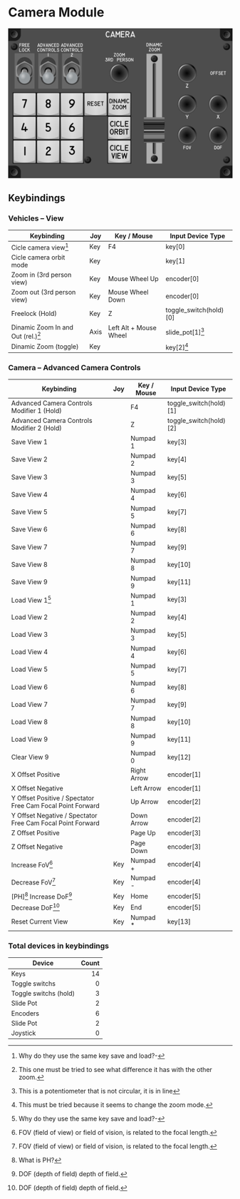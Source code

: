 # Camera Module

![Camara Module](images/CameraModule_180mmWidth.png)

## Keybindings

### Vehicles – View

| Keybinding                         | Joy  | Key / Mouse            | Input Device Type      |
| ---------------------------------- | ---- | ---------------------- | ---------------------- |
| Cicle camera view[^4]              | Key  | F4                     | key[0]                 |
| Cicle camera orbit mode            | Key  |                        | key[1]                 |
| Zoom in (3rd person view)          | Key  | Mouse Wheel Up         | encoder[0]             |
| Zoom out (3rd person view)         | Key  | Mouse Wheel Down       | encoder[0]             |
| Freelock (Hold)                    | Key  | Z                      | toggle_switch(hold)[0] |
| Dinamic Zoom In and Out (rel.)[^2] | Axis | Left Alt + Mouse Wheel | slide_pot[1][^1]       |
| Dinamic Zoom (toggle)              | Key  |                        | key[2][^3]             |

[^1]: This is a potentiometer that is not circular, it is in line
[^2]: This one must be tried to see what difference it has with the other zoom.
[^3]: This must be tried because it seems to change the zoom mode.

### Camera – Advanced Camera Controls

| Keybinding                                                 | Joy | Key / Mouse | Input Device Type      |
| ---------------------------------------------------------- | --- |------------ | ---------------------- |
| Advanced Camera Controls Modifier 1 (Hold)                 |     | F4          | toggle_switch(hold)[1] |
| Advanced Camera Controls Modifier 2 (Hold)                 |     | Z           | toggle_switch(hold)[2] |
| Save View 1                                                |     | Numpad 1    | key[3]                 |
| Save View 2                                                |     | Numpad 2    | key[4]                 |
| Save View 3                                                |     | Numpad 3    | key[5]                 |
| Save View 4                                                |     | Numpad 4    | key[6]                 |
| Save View 5                                                |     | Numpad 5    | key[7]                 |
| Save View 6                                                |     | Numpad 6    | key[8]                 |
| Save View 7                                                |     | Numpad 7    | key[9]                 |
| Save View 8                                                |     | Numpad 8    | key[10]                |
| Save View 9                                                |     | Numpad 9    | key[11]                |
| Load View 1[^4]                                            |     | Numpad 1    | key[3]                 |
| Load View 2                                                |     | Numpad 2    | key[4]                 |
| Load View 3                                                |     | Numpad 3    | key[5]                 |
| Load View 4                                                |     | Numpad 4    | key[6]                 |
| Load View 5                                                |     | Numpad 5    | key[7]                 |
| Load View 6                                                |     | Numpad 6    | key[8]                 |
| Load View 7                                                |     | Numpad 7    | key[9]                 |
| Load View 8                                                |     | Numpad 8    | key[10]                |
| Load View 9                                                |     | Numpad 9    | key[11]                |
| Clear View 9                                               |     | Numpad 0    | key[12]                |
| X Offset Positive                                          |     | Right Arrow | encoder[1]             |
| X Offset Negative                                          |     | Left Arrow  | encoder[1]             |
| Y Offset Positive / Spectator Free Cam Focal Point Forward |     | Up Arrow    | encoder[2]             |
| Y Offset Negative / Spectator Free Cam Focal Point Forward |     | Down Arrow  | encoder[2]             |
| Z Offset Positive                                          |     | Page Up     | encoder[3]             |
| Z Offset Negative                                          |     | Page Down   | encoder[3]             |
| Increase FoV[^5]                                           | Key | Numpad +    | encoder[4]             |
| Decrease FoV[^5]                                           | Key | Numpad -    | encoder[4]             |
| [PH][^7] Increase DoF[^6]                                  | Key | Home        | encoder[5]             |
| Decrease DoF[^6]                                           | Key | End         | encoder[5]             |
| Reset Current View                                         | Key | Numpad *    | key[13]                |

[^4]: Why do they use the same key save and load?-
[^5]: FOV (field of view) or field of vision, is related to the focal length.
[^6]: DOF (depth of field) depth of field.
[^7]: What is PH?

### Total devices in keybindings

| Device                |  Count |
| --------------------- | -----: |
| Keys                  |     14 |
| Toggle switchs        |      0 |
| Toggle switchs (hold) |      3 |
| Slide Pot             |      2 |
| Encoders              |      6 |
| Slide Pot             |      2 |
| Joystick              |      0 |
